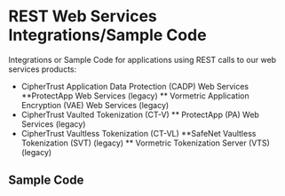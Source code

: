 # REST Web Services Integrations/Sample Code

Integrations or Sample Code for applications using REST calls to our web services products:

* CipherTrust Application Data Protection (CADP) Web Services
**ProtectApp Web Services (legacy)
** Vormetric Application Encryption (VAE) Web Services (legacy)
* CipherTrust Vaulted Tokenization (CT-V)
** ProtectApp (PA) Web Services (legacy)
* CipherTrust Vaultless Tokenization (CT-VL)
**SafeNet Vaultless Tokenization (SVT) (legacy)
** Vormetric Tokenization Server (VTS) (legacy)

## Sample Code

